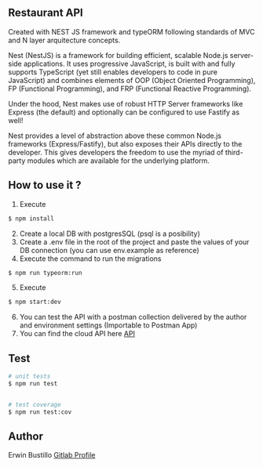
## Restaurant API 

Created with NEST JS framework and typeORM following standards of MVC and N layer arquitecture concepts. 

Nest (NestJS) is a framework for building efficient, scalable Node.js server-side applications. It uses progressive JavaScript, is built with and fully supports TypeScript (yet still enables developers to code in pure JavaScript) and combines elements of OOP (Object Oriented Programming), FP (Functional Programming), and FRP (Functional Reactive Programming).

Under the hood, Nest makes use of robust HTTP Server frameworks like Express (the default) and optionally can be configured to use Fastify as well!

Nest provides a level of abstraction above these common Node.js frameworks (Express/Fastify), but also exposes their APIs directly to the developer. This gives developers the freedom to use the myriad of third-party modules which are available for the underlying platform.



## How to use it ? 

1. Execute 
```bash
$ npm install
```
2. Create a local DB with postgresSQL (psql is a posibility)
3. Create a .env file in the root of the project and paste the values of your DB connection (you can use env.example as reference)
4. Execute the command to run the migrations 
```bash
$ npm run typeorm:run
```
5. Execute 
```bash
$ npm start:dev
```
6. You can test the API with a postman collection delivered by the author and environment settings (Importable to Postman App)
7. You can find the cloud API here [API](https://restaurant-api-erwin.herokuapp.com/)


## Test

```bash
# unit tests
$ npm run test


# test coverage
$ npm run test:cov
```

## Author 
Erwin Bustillo 
[Gitlab Profile](https://gitlab.com/Erwin_Bustillo)


